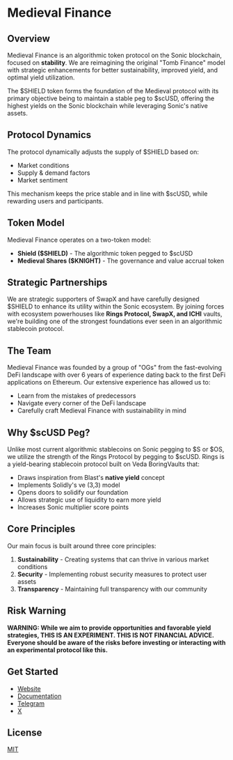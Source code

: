 # Medieval Finance

## Overview

Medieval Finance is an algorithmic token protocol on the Sonic blockchain, focused on **stability**. We are reimagining the original "Tomb Finance" model with strategic enhancements for better sustainability, improved yield, and optimal yield utilization.

The $SHIELD token forms the foundation of the Medieval protocol with its primary objective being to maintain a stable peg to $scUSD, offering the highest yields on the Sonic blockchain while leveraging Sonic's native assets.

## Protocol Dynamics

The protocol dynamically adjusts the supply of $SHIELD based on:
- Market conditions
- Supply & demand factors
- Market sentiment

This mechanism keeps the price stable and in line with $scUSD, while rewarding users and participants.

## Token Model

Medieval Finance operates on a two-token model:

* **Shield ($SHIELD)** - The algorithmic token pegged to $scUSD
* **Medieval Shares ($KNIGHT)** - The governance and value accrual token

## Strategic Partnerships

We are strategic supporters of SwapX and have carefully designed $SHIELD to enhance its utility within the Sonic ecosystem. By joining forces with ecosystem powerhouses like **Rings Protocol, SwapX, and ICHI** vaults, we're building one of the strongest foundations ever seen in an algorithmic stablecoin protocol.

## The Team

Medieval Finance was founded by a group of "OGs" from the fast-evolving DeFi landscape with over 6 years of experience dating back to the first DeFi applications on Ethereum. Our extensive experience has allowed us to:

- Learn from the mistakes of predecessors
- Navigate every corner of the DeFi landscape
- Carefully craft Medieval Finance with sustainability in mind

## Why $scUSD Peg?

Unlike most current algorithmic stablecoins on Sonic pegging to $S or $OS, we utilize the strength of the Rings Protocol by pegging to $scUSD. Rings is a yield-bearing stablecoin protocol built on Veda BoringVaults that:

- Draws inspiration from Blast's **native yield** concept
- Implements Solidly's ve (3,3) model
- Opens doors to solidify our foundation
- Allows strategic use of liquidity to earn more yield
- Increases Sonic multiplier score points

## Core Principles

Our main focus is built around three core principles:

1. **Sustainability** - Creating systems that can thrive in various market conditions
2. **Security** - Implementing robust security measures to protect user assets
3. **Transparency** - Maintaining full transparency with our community

## Risk Warning

**WARNING: While we aim to provide opportunities and favorable yield strategies, THIS IS AN EXPERIMENT. THIS IS NOT FINANCIAL ADVICE. Everyone should be aware of the risks before investing or interacting with an experimental protocol like this.**

## Get Started

- [Website](https://medieval.finance)
- [Documentation](https://medieval-finance.gitbook.io/medieval-finance)
- [Telegram](https://t.me/MedievalFinance)
- [X](https://x.com/Medievalfi)

## License

[MIT](LICENSE)